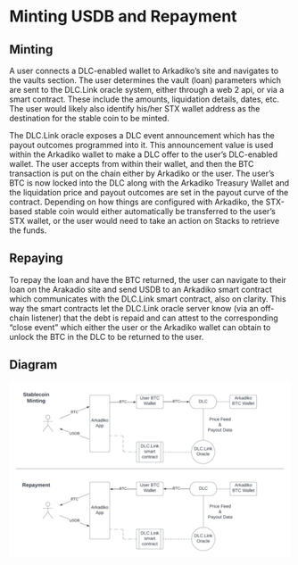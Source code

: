 # Minting USDB and Repayment

## Minting&#x20;

A user connects a DLC-enabled wallet to Arkadiko’s site and navigates to the vaults section. The user determines the vault (loan) parameters which are sent to the DLC.Link oracle system, either through a web 2 api, or via a smart contract. These include the amounts, liquidation details, dates, etc. The user would likely also identify his/her STX wallet address as the destination for the stable coin to be minted.

The DLC.Link oracle exposes a DLC event announcement which has the payout outcomes programmed into it. This announcement value is used within the Arkadiko wallet to make a DLC offer to the user’s DLC-enabled wallet. The user accepts from within their wallet, and then the BTC transaction is put on the chain either by Arkadiko or the user. The user’s BTC is now locked into the DLC along with the Arkadiko Treasury Wallet and the liquidation price and payout outcomes are set in the payout curve of the contract. Depending on how things are configured with Arkadiko, the STX-based stable coin would either automatically be transferred to the user’s STX wallet, or the user would need to take an action on Stacks to retrieve the funds.&#x20;

## Repaying

To repay the loan and have the BTC returned, the user can navigate to their loan on the Arakadio site and send USDB to an Arkadiko smart contract which communicates with the DLC.Link smart contract, also on clarity. This way the smart contracts let the DLC.Link oracle server know (via an off-chain listener) that the debt is repaid and can attest to the corresponding “close event” which either the user or the Arkadiko wallet can obtain to unlock the BTC in the DLC to be returned to the user.&#x20;

## Diagram

![](<../../.gitbook/assets/Arkadiko + DLC.Link - Page 1 (1).png>)

